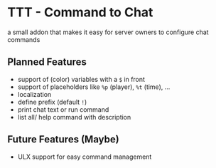 # TTT - Command to Chat
a small addon that makes it easy for server owners to configure chat commands

## Planned Features
- support of (color) variables with a `$` in front
- support of placeholders like `%p` (player), `%t` (time), ...
- localization
- define prefix (default `!`)
- print chat text or run command
- list all/ help command with description

## Future Features (Maybe)
- ULX support for easy command management
